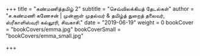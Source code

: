+++
title = "கண்மணித்தமிழ் 2"
subtitle = "செவ்விலக்கியத் தேடல்கள்"
author = "ச.கண்மணி கணேசன் | முன்னாள் முதல்வர் & தமிழ்த் துறைத் தலைவர், ஸ்ரீகாளிஸ்வரி கல்லூரி, சிவகாசி."
date = "2019-06-19"
weight = 0
bookCover = "bookCovers/emma.jpg"
bookCoverSmall = "bookCovers/emma_small.jpg"

+++